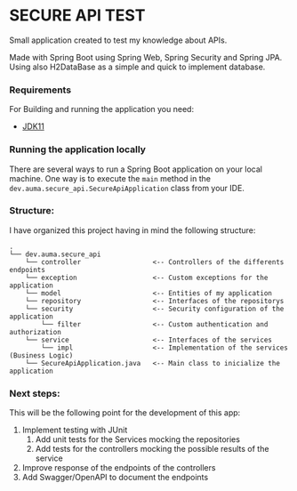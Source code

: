 # SECURE API TEST

Small application created to test my knowledge about APIs.

Made with Spring Boot using Spring Web, Spring Security and Spring JPA. Using also H2DataBase as a simple and quick to implement database.

### Requirements

For Building and running the application you need:
 - [JDK11](https://www.oracle.com/java/technologies/javase/jdk11-archive-downloads.html)

### Running the application locally

There are several ways to run a Spring Boot application on your local machine. One way is to execute the `main` method in the `dev.auma.secure_api.SecureApiApplication` class from your IDE.

### Structure:

I have organized this project having in mind the following structure:

```
.
└── dev.auma.secure_api
    └── controller                  <-- Controllers of the differents endpoints
    └── exception                   <-- Custom exceptions for the application
    └── model                       <-- Entities of my application
    └── repository                  <-- Interfaces of the repositorys
    └── security                    <-- Security configuration of the application
        └── filter                  <-- Custom authentication and authorization
    └── service                     <-- Interfaces of the services
        └── impl                    <-- Implementation of the services (Business Logic)
    └── SecureApiApplication.java   <-- Main class to inicialize the application
```

### Next steps:

This will be the following point for the development of this app:

 1. Implement testing with JUnit
    1. Add unit tests for the Services mocking the repositories
    2. Add tests for the controllers mocking the possible results of the service 
 2. Improve response of the endpoints of the controllers
 3. Add Swagger/OpenAPI to document the endpoints
